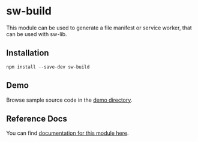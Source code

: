 <!-- DO NOT EDIT. This page is autogenerated. -->
<!-- To make changes, edit templates/Project-README.hbs, not this file. -->

# sw-build

This module can be used to generate a file manifest or service worker, that can be used with sw-lib.

## Installation

`npm install --save-dev sw-build`

## Demo

Browse sample source code in the [demo directory](https://github.com/GoogleChrome/sw-helpers/tree/master/packages/sw-build/demo).

## Reference Docs

You can find [documentation for this module here](https://googlechrome.github.io/sw-helpers/reference-docs/stable/latest/module-sw-build.html#main).
